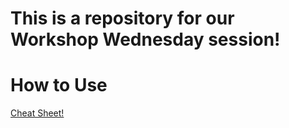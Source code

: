 # This is a repository for our Workshop Wednesday session!

# How to Use

[Cheat Sheet!](CHEATSHEET.md)
